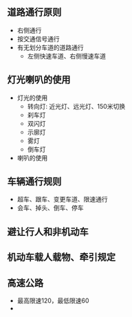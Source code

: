 ## 道路通行原则
- 右侧通行
- 按交通信号通行
- 有无划分车道的道路通行
    - 左侧快速车道、右侧慢速车道
## 灯光喇叭的使用
- 灯光的使用
    - 转向灯: 近光灯、远光灯、150米切换    
    - 刹车灯
    - 双闪灯
    - 示廓灯
    - 雾灯
    - 倒车灯
- 喇叭的使用
## 车辆通行规则
- 超车、跟车、变更车道、限速通行
- 会车、掉头、倒车、停车
## 避让行人和非机动车

## 机动车载人载物、牵引规定

## 高速公路
- 最高限速120，最低限速60
- 